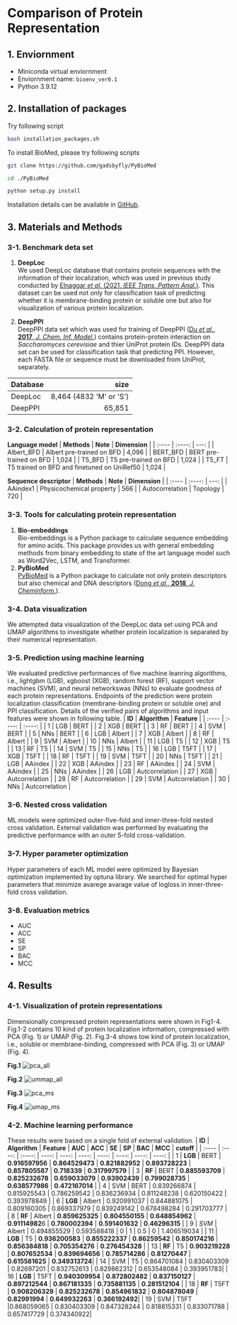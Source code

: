# Comparison of Protein Representation

## 1. Enviornment
* Miniconda virtual enviornment  
* Enviornment name: ```bioenv_ver0.1``` 
* Python 3.9.12

## 2. Installation of packages
Try following script
```bash
bash installation_packages.sh
```
To install BioMed, please try following scripts

```bash
git clone https://github.com/gadsbyfly/PyBioMed
```

```bash
cd ./PyBioMed
```
```bash
python setup.py install
```
Installation details can be available in [GitHub](https://github.com/gadsbyfly/PyBioMed).

## 3. Materials and Methods

### 3-1. Benchmark deta set
1) **DeepLoc**  
We used DeepLoc database that contains protein sequences with the information of their localization, which was used in previous study conducted by [Elnaggar *et al.* (2021, *IEEE Trans. Pattern Anal.*)](https://github.com/agemagician/ProtTrans). This dataset can be used not only for classification task of predicting whether it is membrane-binding protein or soluble one but also for visualization of various protein localization.

2) **DeepPPI**  
DeepPPI data set which was used for training of DeepPPI ([Du *et al.*, **2017**, *J. Chem. Inf. Model.*](https://pubs.acs.org/doi/10.1021/acs.jcim.7b00028)) contains protein-protein interaction on *Saccharomyces cerevisiae* and thier UniProt protein IDs. DeepPPI data set can be used for classification task that predicting PPI. However, each FASTA file or sequence must be downloaded from UniProt, separately.

|  **Database**  |  **size**  |
| :---- | ----: |
| DeepLoc | 8,464 (4832 'M' or 'S')|
| DeepPPI | 65,851|

### 3-2. Calculation of protein representation
**Language model**
|  **Methods**  |  **Note**  | **Dimension** | 
| :---- | :----: | ---: |
|  Albert_BFD   |  Albert pre-trained on  BFD | 4,096 |
|  BERT_BFD   |  BERT pre-trained on BFD | 1,024 |
|  T5_BFD   |  T5 pre-trained on BFD | 1,024 |
|  T5_FT   |  T5 trained on BFD and finetuned on UniRef50  | 1,024 |

**Sequence descriptor**
|  **Methods**  |  **Note**  | **Dimension** | 
| :---- | :----: | ---: |
|  AAindex1   | Physicochemical property | 566 |
|  Autocorrelation   |  Topology  | 720 |

### 3-3. Tools for calculating protein representation
1. **Bio-embeddings**  
Bio-embeddings is a Python package to calculate sequence embedding for amino acids. This package provides us with general embedding methods from binary embedding to state of the art language model such as Word2Vec, LSTM, and Transformer.  
2. **PyBioMed**  
[PyBioMed](https://github.com/gadsbyfly/PyBioMed) is a Python package to calculate not only protein descriptors but also chemical and DNA descriptors ([Dong *et al.*, **2018**, *J. Cheminform.*](https://jcheminf.biomedcentral.com/articles/10.1186/s13321-018-0270-2)). 

### 3-4. Data visualization
We attempted data visualization of the DeepLoc data set using PCA and UMAP algorithms to investigate whether protein localization is separated by their numerical representation.

### 3-5. Prediction using machine learning
 We evaluated predictive performances of five machine leanring algorithms, i.e., lightgbm (LGB), xgboost (XGB), random forest (RF), support vector machines (SVM), and neural networkswas (NNs) to evaluate goodness of each protein representations. Endpoints of the prediction were protein localization classification (membrane-binding protein or soluble one) and PPI classification. Details of the verified pairs of algorithms and input features were shown in following table.
|  **ID**  | **Algorithm**  | **Feature** | 
| :---- | :----: | :----: |
|  1   | LGB | BERT |
|  2   | XGB | BERT |
|  3   | RF | BERT |
|  4   | SVM | BERT |
|  5   | NNs | BERT |
|  6   | LGB | Albert |
|  7   | XGB | Albert |
|  8   | RF | Albert |
|  9   | SVM | Albert |
|  10   | NNs | Albert |
|  11   | LGB | T5 |
|  12   | XGB | T5 |
|  13   | RF | T5 |
|  14   | SVM | T5 |
|  15   | NNs | T5 |
|  16   | LGB | T5FT |
|  17   | XGB | T5FT |
|  18   | RF | T5FT |
|  19   | SVM | T5FT |
|  20   | NNs | T5FT |
|  21   | LGB | AAindex |
|  22   | XGB | AAindex |
|  23   | RF | AAindex |
|  24   | SVM | AAindex |
|  25   | NNs | AAindex |
|  26   | LGB | Autcorrelation |
|  27   | XGB | Autcorrelation |
|  28   | RF | Autcorrelation |
|  29   | SVM | Autcorrelation |
|  30   | NNs | Autcorrelation |

### 3-6. Nested cross validation
ML models were optimized outer-five-fold and inner-three-fold nested cross validation. External validation was performed by evaluating the predictive performance with an outer 5-fold cross-validation.

### 3-7. Hyper parameter optimization
Hyper parameters of each ML model were optimized by Bayesian optimization implemented by optuna library. We searched for optimal hyper parameters that minimize avarege avarage value of logloss in inner-three-fold cross validation.

### 3-8. Evaluation metrics
* AUC  
* ACC  
* SE  
* SP  
* BAC
* MCC

## 4. Results
### 4-1. Visualization of protein representations
Dimensionally compressed protein representations were shown in Fig1-4. Fig.1-2 contains 10 kind of protein localization information, compressed with PCA (Fig. 1) or UMAP (Fig. 2). Fig.3-4 shows tow kind of protein localization, i.e., soluble or membrane-binding, compressed with PCA (Fig. 3) or UMAP (Fig. 4).  


**Fig.1**
![pca_all](/results/DeepLocAll_PCA.png)

**Fig.2**
![ummap_all](/results/DeepLocAll_UMAP.png)

**Fig.3**
![pca_ms](/results/DeepLocMS_PCA.png)

**Fig.4**
![umap_ms](/results/DeepLocMS_UMAP.png)

### 4-2. Machine learning performance
These results were based on a single fold of external validation.
|  **ID**  | **Algorithm**  | **Feature** | **AUC** | **ACC** | **SE** | **SP** | **BAC** | **MCC** | **cutoff** |
| :---- | :----: | :----: | ----: | ----: | ----: | ----: | ----: | ----: | ----: |
|  1   | **LGB** | BERT | **0.916597956**	| **0.864529473**	| **0.821882952**	| **0.893728223**	| **0.857805587**	| **0.718339**	 | **0.317997579** |
|  3   | **RF** | BERT | **0.885593709**	| **0.825232678**	| **0.659033079**	| **0.93902439**	| **0.799028735**	| **0.638577986**	| **0.472167014** |
|  4   | SVM | BERT | 0.839266874	| 0.815925543	| 0.786259542	| 0.836236934	| 0.811248238	| 0.620150422	| 0.393978849 |
|  6   | **LGB** | Albert | 0.920991037	| 0.844881075	| 0.809160305	| 0.869337979	| 0.839249142	| 0.678498284	| 0.291703777 |
|  8   | **RF** | Albert | **0.859625325**	| **0.804550155**	| **0.648854962**	| **0.91114982**6 | **0.780002394**	| **0.591401632**	| **0.46296315** |
|  9   | *SVM* | Albert | 0.494855529	| 0.593588418	| 0	| 1	| 0.5	| 0	| 1.406519034 |
|  11   | **LGB** | T5 | **0.936200583**	| **0.855222337**	| **0.86259542**	| **0.850174216**	| **0.856384818**	| **0.705354276**	| **0.276454328** |
|  13   | **RF** | T5 | **0.903219228**	| **0.807652534**	| **0.839694656**	| **0.785714286**	| **0.81270447**	| **0.615581625**	| **0.349313724**|
|  14   | SVM | T5 | 0.864701084	| 0.830403309	| 0.82697201	| 0.832752613	| 0.829862312	| 0.653548084	| 0.393951783|
|  16   | **LGB** | T5FT | **0.940309954**	| **0.872802482**	| **0.837150127**	| **0.897212544**	| **0.867181335**	| **0.735881135**	| **0.281512104** |
|  18   | **RF** | T5FT | **0.908206329**	| **0.825232678**	| **0.854961832**	| **0.804878049**	| **0.82991994**	| **0.649932263**	| **0.366192492**|
|  19   | SVM | T5FT |0.868059065	| 0.830403309	| 0.847328244	| 0.818815331	| 0.833071788	| 0.657417729	| 0.374340922|
